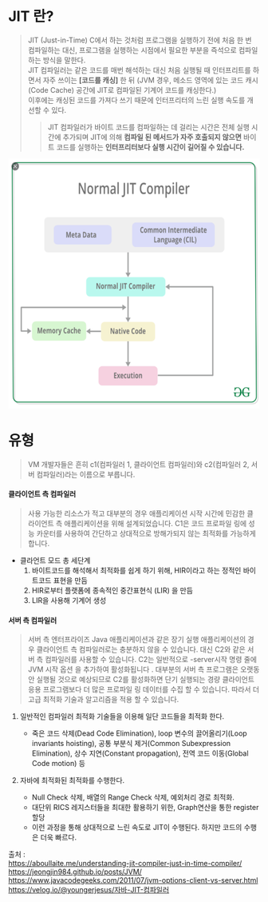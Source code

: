 # JIT 란?
> JIT (Just-in-Time) C에서 하는 것처럼 프로그램을 실행하기 전에 처음 한 번 컴파일하는 대신, 프로그램을 실행하는 시점에서 필요한 부분을 즉석으로 컴파일하는 방식을 말한다.   
> JIT 컴파일러는 같은 코드를 매번 해석하는 대신 처음 실행될 때 인터프리트를 하면서 자주 쓰이는 **[코드를 캐싱]** 한 뒤 (JVM 경우, 메소드 영역에 있는 코드 캐시(Code Cache) 공간에 JIT로 컴파일된 기계어 코드를 캐싱한다.)   
> 이후에는 캐싱된 코드를 가져다 쓰기 때문에 인터프리터의 느린 실행 속도를 개선할 수 있다.   
>> JIT 컴파일러가 바이트 코드를 컴파일하는 데 걸리는 시간은 전체 실행 시간에 추가되며 JIT에 의해 **컴파일 된 메서드가 자주 호출되지 않으면** 바이트 코드를 실행하는 **인터프리터보다 실행 시간이 길어질 수 있습니다.**   

<img src="https://github.com/ryunian/Study/blob/master/image/jit.png?raw=true" width="700" height="500">


# 유형
> VM 개발자들은 흔히 c1(컴파일러 1, 클라이언트 컴파일러)와 c2(컴파일러 2, 서버 컴파일러)라는 이름으로 부릅니다.


#### 클라이언트 측 컴파일러
 > 사용 가능한 리소스가 적고 대부분의 경우 애플리케이션 시작 시간에 민감한 클라이언트 측 애플리케이션을 위해 설계되었습니다. C1은 코드 프로파일 링에 성능 카운터를 사용하여 간단하고 상대적으로 방해가되지 않는 최적화를 가능하게합니다.
* 클라언트 모드 총 세단계   
  1. 바이트코드를 해석해서 최적화를 쉽게 하기 위해, HIR이라고 하는 정적인 바이트코드 표현을 만듬   
  2. HIR로부터 플랫폼에 종속적인 중간표현식 (LIR) 을 만듬   
  3. LIR을 사용해 기계어 생성   


#### 서버 측 컴파일러
> 서버 측 엔터프라이즈 Java 애플리케이션과 같은 장기 실행 애플리케이션의 경우 클라이언트 측 컴파일러로는 충분하지 않을 수 있습니다. 대신 C2와 같은 서버 측 컴파일러를 사용할 수 있습니다. C2는 일반적으로 -server시작 명령 줄에 JVM 시작 옵션 을 추가하여 활성화됩니다 . 대부분의 서버 측 프로그램은 오랫동안 실행될 것으로 예상되므로 C2를 활성화하면 단기 실행되는 경량 클라이언트 응용 프로그램보다 더 많은 프로파일 링 데이터를 수집 할 수 있습니다. 따라서 더 고급 최적화 기술과 알고리즘을 적용 할 수 있습니다.
1. 일반적인 컴파일러 최적화 기술들을 이용해 일단 코드들을 최적화 한다.
    * 죽은 코드 삭제(Dead Code Elimination), loop 변수의 끌어올리기(Loop invariants hoisting), 공통 부분식 제거(Common Subexpression Elimination), 상수 지연(Constant propagation), 전역 코드 이동(Global Code motion) 등   


2. 자바에 최적화된 최적화를 수행한다.   
    * Null Check 삭제, 배열의 Range Check 삭제, 예외처리 경로 최적화.   
    * 대단위 RICS 레지스터들을 최대한 활용하기 위한, Graph연산을 통한 register할당   
    * 이런 과정을 통해 상대적으로 느린 속도로 JIT이 수행된다. 하지만 코드의 수행은 더욱 빠르다.   

출처 :    
https://aboullaite.me/understanding-jit-compiler-just-in-time-compiler/   
https://jeongjin984.github.io/posts/JVM/   
https://www.javacodegeeks.com/2011/07/jvm-options-client-vs-server.html   
https://velog.io/@youngerjesus/자바-JIT-컴파일러
